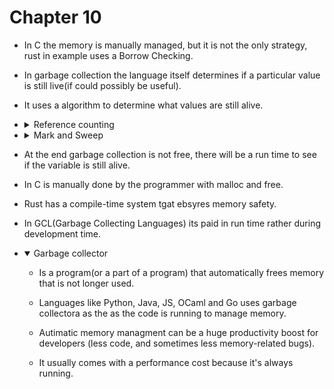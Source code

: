 # Chapter 10

- In C the memory is manually managed, but it is not the only strategy, rust in
  example uses a Borrow Checking.

- In garbage collection the language itself determines if a particular value
  is still live(if could possibly be useful).

- It uses a algorithm to determine what values are still alive.

- <details>
  <summary>Reference counting</summary>

    - Simplest version of garabage collection.

    - Every object has an additional field that is it's count.

    - *Increment:* When the object is created or some other variable references
        the object.

    - *Decrement and free:* When the refactor reaches 0, there are no references
      to the object, the memory is free.

    - Once is 0 that memory goes back to the O.S.

    - Inability to track cicles.

    - Everytime an operation is done all the objects have to be modified.
  </details>

- <details>
  <summary>Mark and Sweep</summary>

    - Find all the variable that are directly reference by the stack frames.

    - Trace through all of the conections of those variables to find anyother
      that are referenced.

    - Once traced those who are directly and indriectly referenced are marked
      and those who are not referenced can be sweep.

    - More complex but can handled certain cases that at least naive reference
      counting can't handle, like cicles.

    - Dosent require to do operation every single time that is touched or
      references a variable.

    - <details>
      <summary>Pros</summary>

      - Can detect cicles
      </details>

  </details>
  </details>

- At the end garbage collection is not free, there will be a run time to see if
  the variable is still alive.

- In C is manually done by the programmer with malloc and free.

- Rust has a compile-time system tgat ebsyres memory safety.

- In GCL(Garbage Collecting Languages) its paid in run time rather during
  development time.

- <details open>
  <summary>Garbage collector</summary>

    - Is a program(or a part of a program) that automatically frees memory that is
      not longer used.

    - Languages like Python, Java, JS, OCaml and Go uses garbage collectora as the
      as the code is running to manage memory.

    - Autimatic memory managment can be a huge productivity boost for developers
      (less code, and sometimes less memory-related bugs).

    - It usually comes with a performance cost because it's always running.
  </details>

